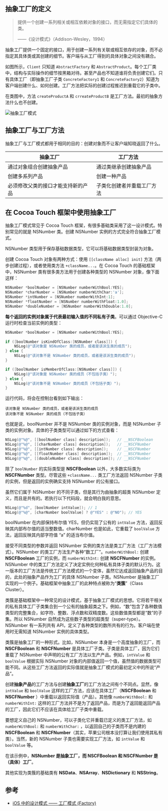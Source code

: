 ## 抽象工厂的定义

> 提供一个创建一系列相关或相互依赖对象的接口，而无需指定它们具体的类。
>
> ——《设计模式》（Addison-Wesley，1994）

抽象工厂提供一个固定的接口，用于创建一系列有关联或相互依存的对象，而不必指定其具体类或其创建的细节。客户端与从工厂得到的具体对象之间没有耦合。

如图所示，`Client` 只知道 `AbstractFactory` 和 `AbstractProduct`。每个工厂类中，结构与实际操作的细节按黑箱对待。甚至产品也不知道谁将负责创建它们。只有具体工厂（即抽象工厂子类 `ConcreteFactory1` 和 `ConcreteFactory2`）知道为客户端创建什么、如何创建。工厂方法把实际的创建过程推迟到重载它的子类中。

在类图中，方法 `createProductA` 和 `crreateProductB` 是工厂方法。最初的抽象方法什么也不创建。



![抽象工厂模式](https://blog-andy0570-1256077835.cos.ap-shanghai.myqcloud.com/site_Images/103854.png)



## 抽象工厂与工厂方法

抽象工厂与工厂模式都用于相同的目的：创建对象而不让客户端知晓返回了什么。

| 抽象工厂                           | 工厂方法                   |
| ---------------------------------- | -------------------------- |
| 通过对象组合创建抽象产品           | 通过类继承创建抽象产品     |
| 创建多系列产品                     | 创建一种产品               |
| 必须修改父类的接口才能支持新的产品 | 子类化创建者并重载工厂方法 |



## 在 Cocoa Touch 框架中使用抽象工厂

抽象工厂模式常见于 Cocoa Touch 框架，有很多基础类采用了这一设计模式。特别常见的就是 NSNumber 类。创建 NSNumber 实例的方式完全符合抽象工厂模式。

NSNumber 类型用于保存基础数据类型，它可以将基础数据类型封装为对象。

创建 Cocoa Touch 对象有两种方式：使用 `[[className alloc] init]` 方法（两步创建过程），或者使用类方法 `+className...`。在 Cocoa Touch 的基础框架中，NSNumber 类有很多类方法用于创建各种类型的 NSNumber 对象，像下面这样：

```objectivec
NSNumber *boolNumber = [NSNumber numberWithBool:YES];
NSNumber *charNumber = [NSNumber numberWithChar:'a'];
NSNumber *intNumber = [NSNumber numberWithInt:1];
NSNumber *floatNumber = [NSNumber numberWithFloat:1.0];
NSNumber *doubleNumber = [NSNumber numberWithDouble:1.0];
```

**每个返回的实例对象属于代表最初输入值的不同私有子类**。可以通过 Objective-C 运行时检查当前实例的类型：

```objectivec
NSNumber *boolNumber = [NSNumber numberWithBool:YES];
		
if ([boolNumber isKindOfClass:[NSNumber class]]) {
    NSLog(@"该对象是 NSNumber 类的成员，或者是该派生类的成员");
} else {
    NSLog(@"该对象不是 NSNumber 类的成员，或者是该派生类的成员");
}

if ([boolNumber isMemberOfClass:[NSNumber class]]) {
    NSLog(@"该对象是 NSNumber 类的成员（不包括子类）");
} else {
    NSLog(@"该对象不是 NSNumber 类的成员（不包括子类）");
}
```

运行代码，将会在控制台看到如下输出：

```
该对象是 NSNumber 类的成员，或者是该派生类的成员
该对象不是 NSNumber 类的成员（不包括子类）
```

也就是说，boolNumber 并不是 NSNumber 类的实例对象，而是 NSNumber 子类的实例对象。具体的子类类型可以通过如下的方式查看：

```objectivec
NSLog(@"%@", [[boolNumber class] description]);   // __NSCFBoolean
NSLog(@"%@", [[charNumber class] description]);   // __NSCFNumber
NSLog(@"%@", [[intNumber class] description]);    // __NSCFNumber
NSLog(@"%@", [[floatNumber class] description]);  // __NSCFNumber
NSLog(@"%@", [[doubleNumber class] description]); // __NSCFNumber
```

除了 `boolNumber` 的实际类型是 **NSCFBoolean** 以外，大多数实际类为 **NSCFNumber** 类型。尽管这些 `+className...` 类工厂方法返回 NSNumber 子类的实例，但是返回的实例确实支持 NSNumber 的公有接口。

虽然它们属于 NSNumber 的不同子类，但是其行为由抽象的超类 NSNumber 定义，而且是共有的。若执行以下代码段，就会明白我的意思。

```objectivec
NSLog(@"%d", [boolNumber intValue]); // 1
NSLog(@"%@", [charNumber boolValue] ? @"YES" : @"NO"); // YES
```

boolNumber 在内部保持布尔值 YES，但仍实现了公有的 `intValue` 方法，返回反映其内部布尔值的适当整数值。charNumber 也是如此，它重载了 `boolValue` 方法，返回反映其内部字符值 “a” 的适当布尔值。

接受不同类型的参数并返回 NSNumber 实例的类方法是类工厂方法（工厂方法模式）。NSNumber 的类工厂方法生产各种“数工厂”。`numberWithBool:` 创建 **NSCFBoolean** 工厂的实例，而 `numberWithInt:` 创建 **NSCFNumber** 的实例。NSNumber 中的类工厂方法定义了决定实例化何种私有具体子类的默认行为。这一版本的工厂方法是传统工厂方法模式的一个变体，虽然它达成返回抽象产品的目的，此处的抽象产品作为工厂的具体 NSNumber 子类。NSNumber 是抽象工厂实现的一个例子。基础框架中抽象工厂的此种特点被称为“**类簇**”（Class Cluster）。

类簇是基础框架中一种常见的设计模式，基于抽象工厂模式的思想。它将若干相关的私有具体工厂子类集合到一个公有的抽象超类之下。例如，“数”包含了各种数值类型的完整集合，如字符、整数、浮点数和双精度数。这些数值类型都是“数”的子集。所以 NSNumber 自然成为这些数子类型的超类型（super-type）。NSNumber 有一系列共有 API，定义了各种类型的数所共有的行为。客户端在使用时无需知道 NSNumber 实例的具体类型。

类簇是抽象工厂的一种形式。比如，NSNumber 本身是一个高度抽象的工厂，而 **NSCFBoolean** 和 **NSCFNumber** 是具体工厂子类。子类是具体工厂，因为它们重载了 NSNumber 中声明的公有工厂方法以生产产品。例如，`intValue` 和 `boolValue` 根据实际 NSNumber 对象的内部值返回一个值，虽然值的数据类型可能不同。从这些工厂方法返回的实际值就是抽象工厂模式的最初定义中的所说“产品”。

创建**抽象产品**的工厂方法与创建**抽象工厂**的工厂方法之间有个不同点。显然，像 `intValue` 和 `boolValue` 这样的工厂方法，应该在具体工厂（**NSCFBoolean** 和 **NSCFNumber** ）中重载以返回实际值（产品）。其他像 `numberWithBool:` 和 `numberWithInt:` 这样的工厂方法并不是为了返回产品，而是为了返回能返回产品的工厂，因此它们不应该在具体给工厂子类中重载。

要想定义自己的 NSNumber，可以子类化它并重载已定义的类工厂方法，如 `numberWithBool:` 和 `numberWithChar:`  ，以返回自己的子类而不是内建的 **NSCFBoolean** 和 **NSCFNumber**（其实，苹果公司根本没打算让我们使用其私有类）。当然，新的 NSNumber 子类也需要实现工厂方法，如 `intValue` 和 `boolValue`  等。

在该示例中，**NSNumber 是抽象工厂，而 NSCFBoolean 和 NSCFNumber 是（具体）工厂**。

其他实现为类簇的基础类有 **NSData**、**NSArray**、**NSDictionary** 和 **NSString**。



## 参考

* [iOS 中的设计模式 —— 工厂模式 (Factory)](http://ibloodline.com/articles/2016/09/06/factory.html)

















